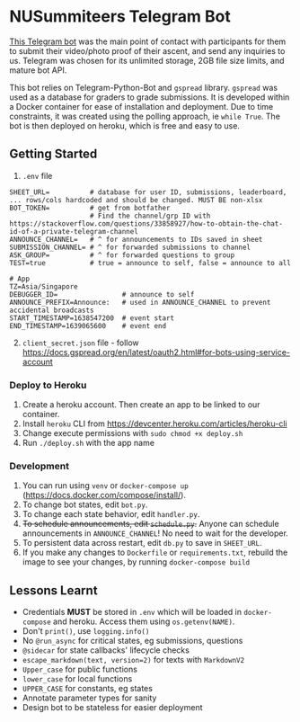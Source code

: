 # NUSummiteers Telegram Bot
[This Telegram bot](https://t.me/nusummiteers_bot) was the main point of contact with participants for them to submit their video/photo proof of their ascent, and send any inquiries to us. Telegram was chosen for its unlimited storage, 2GB file size limits, and mature bot API.

This bot relies on Telegram-Python-Bot and `gspread` library. `gspread` was used as a database for graders to grade submissions. It is developed within a Docker container for ease of installation and deployment. Due to time constraints, it was created using the polling approach, ie `while True`. The bot is then deployed on heroku, which is free and easy to use.

## Getting Started
1. `.env` file
```dotenv
SHEET_URL=          # database for user ID, submissions, leaderboard, ... rows/cols hardcoded and should be changed. MUST BE non-xlsx
BOT_TOKEN=          # get from botfather
                    # Find the channel/grp ID with https://stackoverflow.com/questions/33858927/how-to-obtain-the-chat-id-of-a-private-telegram-channel
ANNOUNCE_CHANNEL=   # ^ for announcements to IDs saved in sheet
SUBMISSION_CHANNEL= # ^ for forwarded submissions to channel
ASK_GROUP=          # ^ for forwarded questions to group
TEST=true           # true = announce to self, false = announce to all

# App
TZ=Asia/Singapore
DEBUGGER_ID=                # announce to self
ANNOUNCE_PREFIX=Announce:   # used in ANNOUNCE_CHANNEL to prevent accidental broadcasts
START_TIMESTAMP=1638547200  # event start
END_TIMESTAMP=1639065600    # event end
```

2. `client_secret.json` file - follow https://docs.gspread.org/en/latest/oauth2.html#for-bots-using-service-account

### Deploy to Heroku
1. Create a heroku account. Then create an app to be linked to our container.
2. Install `heroku` CLI from https://devcenter.heroku.com/articles/heroku-cli
3. Change execute permissions with `sudo chmod +x deploy.sh`
4. Run `./deploy.sh` with the app name

### Development
1. You can run using `venv` or `docker-compose up` (https://docs.docker.com/compose/install/).
2. To change bot states, edit `bot.py`.
3. To change each state behavior, edit `handler.py`.
4. ~~To schedule announcements, edit `schedule.py`.~~ Anyone can schedule announcements in `ANNOUNCE_CHANNEL`! No need to wait for the developer.
5. To persistent data across restart, edit `db.py` to save in `SHEET_URL`.
6. If you make any changes to `Dockerfile` or `requirements.txt`, rebuild the image to see your changes, by running `docker-compose build`

## Lessons Learnt
- Credentials **MUST** be stored in `.env` which will be loaded in `docker-compose` and heroku. Access them using `os.getenv(NAME)`.
- Don't `print()`, use `logging.info()`
- No `@run_async` for critical states, eg submissions, questions
- `@sidecar` for state callbacks' lifecycle checks
- `escape_markdown(text, version=2)` for texts with `MarkdownV2`
- `Upper_case` for public functions
- `lower_case` for local functions
- `UPPER_CASE` for constants, eg states
- Annotate parameter types for sanity
- Design bot to be stateless for easier deployment

